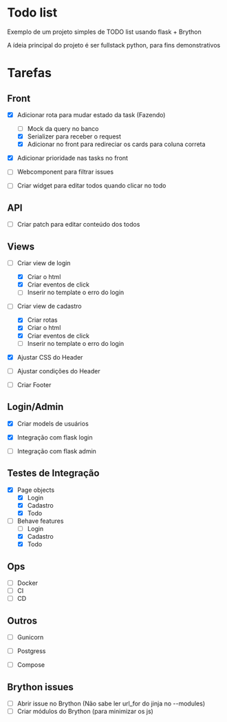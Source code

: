 # Todo list

Exemplo de um projeto simples de TODO list usando flask + Brython

A ídeia principal do projeto é ser fullstack python, para fins demonstrativos


# Tarefas

## Front
- [x] Adicionar rota para mudar estado da task (Fazendo)
  - [ ] Mock da query no banco
  - [x] Serializer para receber o request
  - [x] Adicionar no front para redireciar os cards para coluna correta
- [x] Adicionar prioridade nas tasks no front
- [ ] Webcomponent para filtrar issues
- [ ] Criar widget para editar todos quando clicar no todo


## API
- [ ] Criar patch para editar conteúdo dos todos

## Views
- [ ] Criar view de login
  - [x] Criar o html
  - [x] Criar eventos de click
  - [ ] Inserir no template o erro do login
- [ ] Criar view de cadastro
  - [x] Criar rotas
  - [x] Criar o html
  - [x] Criar eventos de click
  - [ ] Inserir no template o erro do login
- [x] Ajustar CSS do Header
- [ ] Ajustar condições do Header
- [ ] Criar Footer


## Login/Admin
- [x] Criar models de usuários
- [x] Integração com flask login
- [ ] Integração com flask admin


## Testes de Integração
- [x] Page objects
  - [x] Login
  - [x] Cadastro
  - [x] Todo
- [ ] Behave features
  - [ ] Login
  - [x] Cadastro
  - [x] Todo

## Ops
- [ ] Docker
- [ ] CI
- [ ] CD

## Outros
- [ ] Gunicorn
- [ ] Postgress
- [ ] Compose


## Brython issues
- [ ] Abrir issue no Brython (Não sabe ler url_for do jinja no --modules)
- [ ] Criar módulos do Brython (para minimizar os js)
